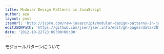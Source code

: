 ```yaml
---
title: Modular Design Patterns in JavaScript
author: azu
layout: post
itemUrl: 'http://jspro.com/raw-javascript/modular-design-patterns-in-javascript/'
editJSONPath: 'https://github.com/jser/jser.info/edit/gh-pages/data/2012/10/index.json'
date: '2012-10-22T23:00:00+00:00'
---
```

モジュールパターンについて
